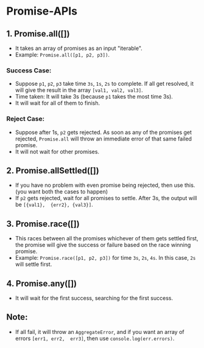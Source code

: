 # Promise-APIs

## 1. Promise.all([])

- It takes an array of promises as an input "iterable".
- Example: `Promise.all([p1, p2, p3])`.

### Success Case:

- Suppose `p1`, `p2`, `p3` take time `3s`, `1s`, `2s` to complete. If all get resolved, it will 
  give the result in the array `[val1, val2, val3]`.
- Time taken: It will take 3s (because `p1` takes the most time 3s).
- It will wait for all of them to finish.

### Reject Case:

- Suppose after 1s, `p2` gets rejected. As soon as any of the promises get rejected, `Promise.all` 
  will throw an immediate error of that same failed promise.
- It will not wait for other promises.

## 2. Promise.allSettled([])

- If you have no problem with even promise being rejected, then use this. (you want both the cases 
  to happen)
- If `p2` gets rejected, wait for all promises to settle. After 3s, the output will be `[{val1}, 
  {err2}, {val3}]`.

## 3. Promise.race([])

- This races between all the promises whichever of them gets settled first, the promise will give 
  the success or failure based on the race winning promise.
- Example: `Promise.race([p1, p2, p3])` for time `3s`, `2s`, `4s`. In this case, `2s` will settle 
  first.

## 4. Promise.any([])

- It will wait for the first success, searching for the first success.


## Note:
- If all fail, it will throw an `AggregateError`, and if you want an array of errors `[err1, err2, 
  err3]`, then use `console.log(err.errors)`.
